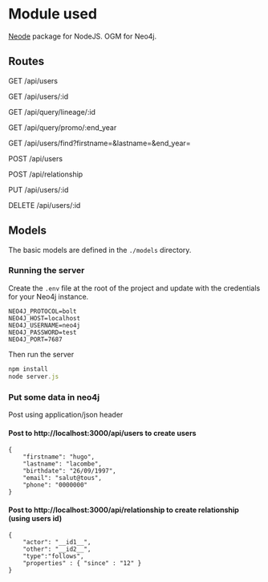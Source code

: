 # Module used

[Neode](http://github.com/adam-cowley/neode) package for NodeJS. OGM for Neo4j.

## Routes

GET /api/users

GET /api/users/:id

GET /api/query/lineage/:id

GET /api/query/promo/:end_year

GET /api/users/find?firstname=&lastname=&end_year=

POST /api/users

POST /api/relationship

PUT /api/users/:id

DELETE /api/users/:id

## Models

The basic models are defined in the `./models` directory.

### Running the server
Create the `.env` file at the root of the project and update with the credentials for your Neo4j instance.

```
NEO4J_PROTOCOL=bolt
NEO4J_HOST=localhost
NEO4J_USERNAME=neo4j
NEO4J_PASSWORD=test
NEO4J_PORT=7687
```

Then run the server

```javascript
npm install
node server.js
```
### Put some data in neo4j

Post using application/json header

#### Post to http://localhost:3000/api/users to create users

```
{
    "firstname": "hugo",
    "lastname": "lacombe",
    "birthdate": "26/09/1997",
    "email": "salut@tous",
    "phone": "0000000"
}
```

#### Post to http://localhost:3000/api/relationship to create relationship (using users id)
```
{
	"actor": "__id1__",
	"other": "__id2__",
	"type":"follows",
	"properties" : { "since" : "12" }
}
```